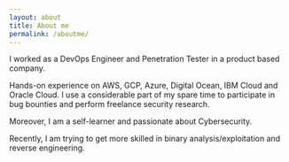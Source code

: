 ```yaml
---
layout: about
title: About me
permalink: /aboutme/
---
```

I worked as a DevOps Engineer and Penetration Tester in a product based company.

Hands-on experience on AWS, GCP, Azure, Digital Ocean, IBM Cloud and Oracle Cloud. I use a considerable part of my spare time to participate in bug bounties and perform freelance security research.

Moreover, I am a self-learner and passionate about Cybersecurity.

Recently, I am trying to get more skilled in binary analysis/exploitation and reverse engineering. 

